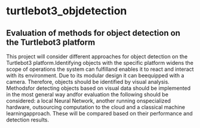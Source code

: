 # turtlebot3_objdetection

## Evaluation of methods for object detection on the Turtlebot3 platform

This project will consider different approaches for object detection on the Turtlebot3 platform.Identifying objects with the specific platform widens the scope of operations the system can fulfilland enables it to react and interact with its environment.  Due to its modular design it can beequipped with a camera.  Therefore, objects should be identified by visual analysis.  Methodsfor detecting objects based on visual data should be implemented in the most general way andfor evaluation the following should be considered:  a local Neural Network, another running onspecialized hardware, outsourcing computation to the cloud and a classical machine learningapproach. These will be compared based on their performance and detection results.

